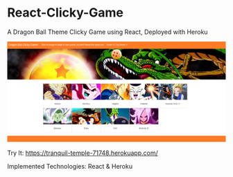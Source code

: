# React-Clicky-Game
A Dragon Ball Theme Clicky Game using React, Deployed with Heroku

![](images/dragon.PNG)

Try It:
https://tranquil-temple-71748.herokuapp.com/

Implemented Technologies: React & Heroku
